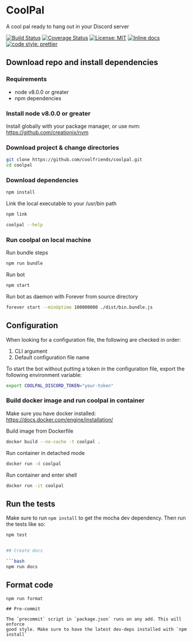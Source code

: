 # CoolPal

A cool pal ready to hang out in your Discord server

[![Build Status](https://travis-ci.org/coolfriends/coolpal.svg?branch=master)](https://travis-ci.org/coolfriends/coolpal)
[![Coverage Status](https://coveralls.io/repos/github/coolfriends/coolpal/badge.svg?branch=master)](https://coveralls.io/github/coolfriends/coolpal?branch=master)
[![License: MIT](https://img.shields.io/badge/License-MIT-yellow.svg)](https://opensource.org/licenses/MIT)
[![Inline docs](http://inch-ci.org/github/coolfriends/coolpal.svg?branch=master)](http://inch-ci.org/github/coolfriends/coolpal)
[![code style: prettier](https://img.shields.io/badge/code_style-prettier-ff69b4.svg?style=flat-square)](https://github.com/prettier/prettier)

## Download repo and install dependencies

### Requirements

- node v8.0.0 or greater
- npm dependencies

### Install node v8.0.0 or greater

Install globally with your package manager, or use nvm:
https://github.com/creationix/nvm

### Download project & change directories

```bash
git clone https://github.com/coolfriends/coolpal.git
cd coolpal
```

### Download dependencies

```bash
npm install
```

Link the local executable to your /usr/bin path

```bash
npm link
```

```bash
coolpal --help
```

### Run coolpal on local machine

Run bundle steps

```bash
npm run bundle
```

Run bot

```bash
npm start
```

Run bot as daemon with Forever from source directory

```bash
forever start --minUptime 100000000 ./dist/bin.bundle.js
```


## Configuration

When looking for a configuration file, the following are checked in order:

1.  CLI argument
2.  Default configuration file name


To start the bot without putting a token in the configuration file, export the
following environment variable:

```bash
export COOLPAL_DISCORD_TOKEN="your-token"
```


### Build docker image and run coolpal in container

Make sure you have docker installed: https://docs.docker.com/engine/installation/

Build image from Dockerfile

```bash
docker build --no-cache -t coolpal .
```

Run container in detached mode

```bash
docker run -d coolpal
```

Run container and enter shell

```bash
docker run -it coolpal
```

## Run the tests

Make sure to run `npm install` to get the mocha dev dependency.
Then run the tests like so:

````bash
npm test


## Create docs

```bash
npm run docs
````

## Format code

```bash
npm run format
```

```
## Pre-commit

The `precommit` script in `package.json` runs on any add. This will enforce
good style. Make sure to have the latest dev-deps installed with `npm install`
```
